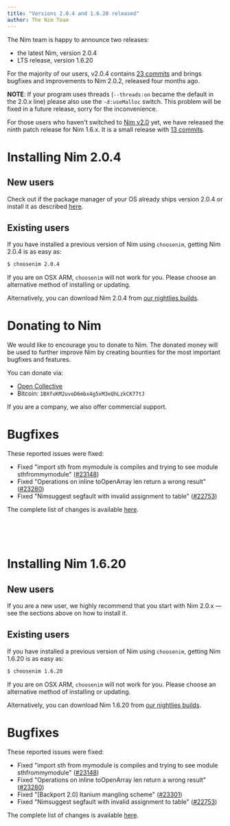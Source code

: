```yaml
---
title: "Versions 2.0.4 and 1.6.20 released"
author: The Nim Team
---
```


The Nim team is happy to announce two releases:
- the latest Nim, version 2.0.4
- LTS release, version 1.6.20


For the majority of our users, v2.0.4 contains [23 commits](https://github.com/nim-lang/Nim/compare/v2.0.2...v2.0.4) and brings bugfixes and improvements to Nim 2.0.2, released four months ago.

**NOTE**: If your program uses threads (`--threads:on` became the default in the 2.0.x line) please also use the `-d:useMalloc` switch.
This problem will be fixed in a future release, sorry for the inconvenience.

For those users who haven't switched to [Nim v2.0](https://nim-lang.org/blog/2023/08/01/nim-v20-released.html) yet, we have released the ninth patch release for Nim 1.6.x.
It is a small release with [13 commits](https://github.com/nim-lang/Nim/compare/v1.6.18...v1.6.20).






# Installing Nim 2.0.4

## New users

Check out if the package manager of your OS already ships version 2.0.4 or
install it as described [here](https://nim-lang.org/install.html).


## Existing users

If you have installed a previous version of Nim using `choosenim`,
getting Nim 2.0.4 is as easy as:

```bash
$ choosenim 2.0.4
```

If you are on OSX ARM, `choosenim` will not work for you.
Please choose an alternative method of installing or updating.

Alternatively, you can download Nim 2.0.4 from
[our nightlies builds](https://github.com/nim-lang/nightlies/releases/tag/2024-03-28-version-2-0-b47747d31844c6bd9af4322efe55e24fefea544c).




# Donating to Nim

We would like to encourage you to donate to Nim.
The donated money will be used to further improve Nim by creating bounties
for the most important bugfixes and features.

You can donate via:

* [Open Collective](https://opencollective.com/nim)
* Bitcoin: `1BXfuKM2uvoD6mbx4g5xM3eQhLzkCK77tJ`

If you are a company, we also offer commercial support.




# Bugfixes

These reported issues were fixed:

- Fixed "import sth from mymodule is compiles and trying to see module sthfrommymodule"
  ([#23148](https://github.com/nim-lang/Nim/issues/23148))
- Fixed "Operations on inline toOpenArray len return a wrong result"
  ([#23280](https://github.com/nim-lang/Nim/issues/23280))
- Fixed "Nimsuggest segfault with invalid assignment to table"
  ([#22753](https://github.com/nim-lang/Nim/issues/22753))


The complete list of changes is available
[here](https://github.com/nim-lang/Nim/compare/v2.0.2...v2.0.4).




&nbsp;

&nbsp;





# Installing Nim 1.6.20

## New users

If you are a new user, we highly recommend that you start with Nim 2.0.x — see the sections above on how to install it.


## Existing users

If you have installed a previous version of Nim using `choosenim`,
getting Nim 1.6.20 is as easy as:

```bash
$ choosenim 1.6.20
```

If you are on OSX ARM, `choosenim` will not work for you.
Please choose an alternative method of installing or updating.

Alternatively, you can download Nim 1.6.20 from
[our nightlies builds](https://github.com/nim-lang/nightlies/releases/tag/2024-04-07-version-1-6-19fdbfc173bfccb64cb64e0a963e69f52f71fc73).





# Bugfixes

These reported issues were fixed:

- Fixed "import sth from mymodule is compiles and trying to see module sthfrommymodule"
  ([#23148](https://github.com/nim-lang/Nim/issues/23148))
- Fixed "Operations on inline toOpenArray len return a wrong result"
  ([#23280](https://github.com/nim-lang/Nim/issues/23280))
- Fixed "[Backport 2.0] Itanium mangling scheme"
  ([#23301](https://github.com/nim-lang/Nim/issues/23301))
- Fixed "Nimsuggest segfault with invalid assignment to table"
  ([#22753](https://github.com/nim-lang/Nim/issues/22753))

The complete list of changes is available
[here](https://github.com/nim-lang/Nim/compare/v1.6.18...v1.6.20).
